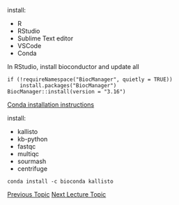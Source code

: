 install:

- R
- RStudio
- Sublime Text editor
- VSCode
- Conda


In RStudio, install bioconductor and update all
```
if (!requireNamespace("BiocManager", quietly = TRUE))
    install.packages("BiocManager")
BiocManager::install(version = "3.16")
```

[Conda installation instructions](https://protocols.hostmicrobe.org/conda)
<br>  

install:
- kallisto
- kb-python
- fastqc
- multiqc
- sourmash
- centrifuge

```
conda install -c bioconda kallisto
```

[Previous Topic](Lecture01.md.md)
[Next Lecture Topic](../Lecture03:Kallisto/Lecture03.md)